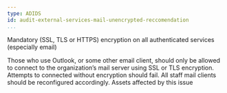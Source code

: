 ```yaml
---
type: ADIDS
id: audit-external-services-mail-unencrypted-reccomendation
...
```


Mandatory (SSL, TLS or HTTPS) encryption on all authenticated services (especially email)

Those who use Outlook, or some other email client, should only be allowed to connect to the organization’s mail server using SSL or TLS encryption. Attempts to connected without encryption should fail. All staff mail clients should be reconfigured accordingly.
Assets affected by this issue

